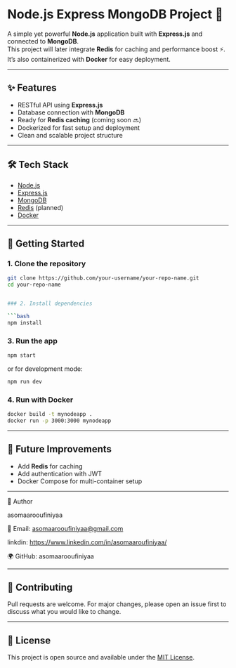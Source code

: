 # Node.js Express MongoDB Project 🚀  

A simple yet powerful **Node.js** application built with **Express.js** and connected to **MongoDB**.  
This project will later integrate **Redis** for caching and performance boost ⚡.  
It’s also containerized with **Docker** for easy deployment.  

---

## ✨ Features  
- RESTful API using **Express.js**  
- Database connection with **MongoDB**  
- Ready for **Redis caching** (coming soon 🔜)  
- Dockerized for fast setup and deployment  
- Clean and scalable project structure  

---

## 🛠️ Tech Stack  
- [Node.js](https://nodejs.org/)  
- [Express.js](https://expressjs.com/)  
- [MongoDB](https://www.mongodb.com/)  
- [Redis](https://redis.io/) (planned)  
- [Docker](https://www.docker.com/)  

---

## 🚀 Getting Started  

### 1. Clone the repository  
```bash
git clone https://github.com/your-username/your-repo-name.git
cd your-repo-name


### 2. Install dependencies

```bash
npm install
```

### 3. Run the app

```bash
npm start
```

or for development mode:

```bash
npm run dev
```

### 4. Run with Docker

```bash
docker build -t mynodeapp .
docker run -p 3000:3000 mynodeapp
```

---

## 📌 Future Improvements

* Add **Redis** for caching
* Add authentication with JWT
* Docker Compose for multi-container setup

---

👤 Author

asomaarooufiniyaa

📧 Email: asomaarooufiniyaa@gmail.com

linkdin: https://www.linkedin.com/in/asomaaroufiniyaa/

🌍 GitHub: asomaarooufiniyaa

---

## 🤝 Contributing

Pull requests are welcome. For major changes, please open an issue first to discuss what you would like to change.

---

## 📜 License

This project is open source and available under the [MIT License](LICENSE).
